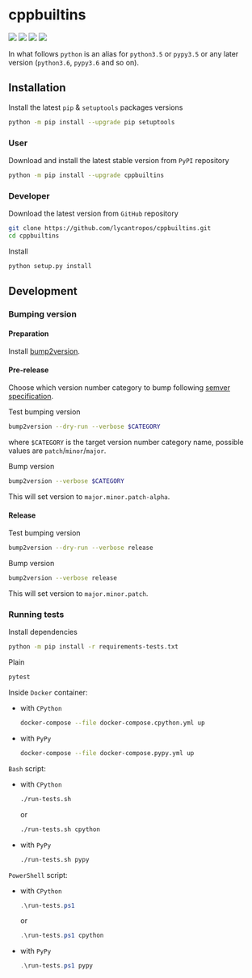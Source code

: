 cppbuiltins
===========

[![](https://dev.azure.com/lycantropos/cppbuiltins/_apis/build/status/lycantropos.cppbuiltins?branchName=master)](https://dev.azure.com/lycantropos/cppbuiltins/_build/latest?definitionId=31&branchName=master "Azure Pipelines")
[![](https://codecov.io/gh/lycantropos/cppbuiltins/branch/master/graph/badge.svg)](https://codecov.io/gh/lycantropos/cppbuiltins "Codecov")
[![](https://img.shields.io/github/license/lycantropos/cppbuiltins.svg)](https://github.com/lycantropos/cppbuiltins/blob/master/LICENSE "License")
[![](https://badge.fury.io/py/cppbuiltins.svg)](https://badge.fury.io/py/cppbuiltins "PyPI")

In what follows `python` is an alias for `python3.5` or `pypy3.5`
or any later version (`python3.6`, `pypy3.6` and so on).

Installation
------------

Install the latest `pip` & `setuptools` packages versions
```bash
python -m pip install --upgrade pip setuptools
```

### User

Download and install the latest stable version from `PyPI` repository
```bash
python -m pip install --upgrade cppbuiltins
```

### Developer

Download the latest version from `GitHub` repository
```bash
git clone https://github.com/lycantropos/cppbuiltins.git
cd cppbuiltins
```

Install
```bash
python setup.py install
```

Development
-----------

### Bumping version

#### Preparation

Install
[bump2version](https://github.com/c4urself/bump2version#installation).

#### Pre-release

Choose which version number category to bump following [semver
specification](http://semver.org/).

Test bumping version
```bash
bump2version --dry-run --verbose $CATEGORY
```

where `$CATEGORY` is the target version number category name, possible
values are `patch`/`minor`/`major`.

Bump version
```bash
bump2version --verbose $CATEGORY
```

This will set version to `major.minor.patch-alpha`. 

#### Release

Test bumping version
```bash
bump2version --dry-run --verbose release
```

Bump version
```bash
bump2version --verbose release
```

This will set version to `major.minor.patch`.

### Running tests

Install dependencies
```bash
python -m pip install -r requirements-tests.txt
```

Plain
```bash
pytest
```

Inside `Docker` container:
- with `CPython`
  ```bash
  docker-compose --file docker-compose.cpython.yml up
  ```
- with `PyPy`
  ```bash
  docker-compose --file docker-compose.pypy.yml up
  ```

`Bash` script:
- with `CPython`
  ```bash
  ./run-tests.sh
  ```
  or
  ```bash
  ./run-tests.sh cpython
  ```

- with `PyPy`
  ```bash
  ./run-tests.sh pypy
  ```

`PowerShell` script:
- with `CPython`
  ```powershell
  .\run-tests.ps1
  ```
  or
  ```powershell
  .\run-tests.ps1 cpython
  ```
- with `PyPy`
  ```powershell
  .\run-tests.ps1 pypy
  ```
